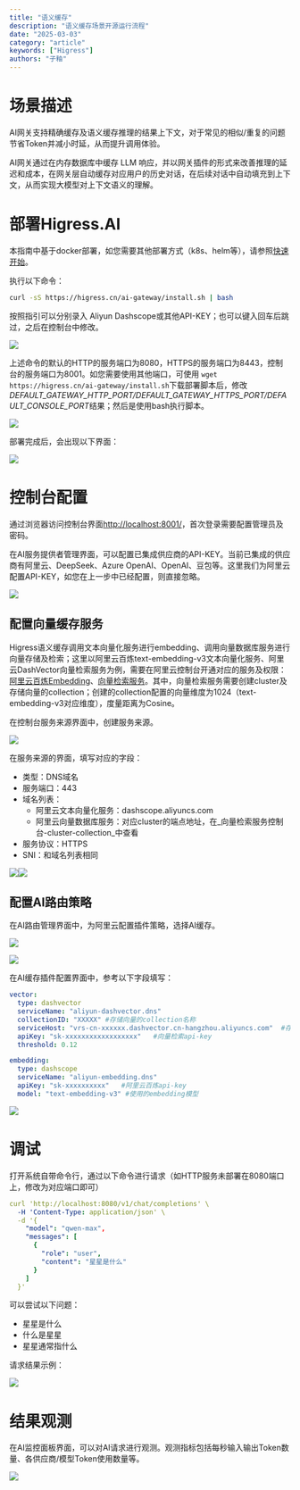 ```yaml
---
title: "语义缓存"
description: "语义缓存场景开源运行流程"
date: "2025-03-03"
category: "article"
keywords: ["Higress"]
authors: "子釉"
---
```

# 场景描述
AI网关支持精确缓存及语义缓存推理的结果上下文，对于常见的相似/重复的问题节省Token并减小时延，从而提升调用体验。

AI网关通过在内存数据库中缓存 LLM 响应，并以网关插件的形式来改善推理的延迟和成本，在网关层自动缓存对应用户的历史对话，在后续对话中自动填充到上下文，从而实现大模型对上下文语义的理解。

# 部署Higress.AI
本指南中基于docker部署，如您需要其他部署方式（k8s、helm等），请参照[快速开始](https://higress.cn/docs/latest/user/quickstart/)。



执行以下命令：

```bash
curl -sS https://higress.cn/ai-gateway/install.sh | bash
```

按照指引可以分别录入 Aliyun Dashscope或其他API-KEY；也可以键入回车后跳过，之后在控制台中修改。

![](https://intranetproxy.alipay.com/skylark/lark/0/2025/png/66357218/1741063971166-0b83c7c9-b093-49f1-b38b-145994623f30.png)


上述命令的默认的HTTP的服务端口为8080，HTTPS的服务端口为8443，控制台的服务端口为8001。如您需要使用其他端口，可使用 `wget https://higress.cn/ai-gateway/install.sh`下载部署脚本后，修改*DEFAULT_GATEWAY_HTTP_PORT/DEFAULT_GATEWAY_HTTPS_PORT/DEFAULT_CONSOLE_PORT*结果；然后是使用bash执行脚本。

![](https://intranetproxy.alipay.com/skylark/lark/0/2025/png/66357218/1741059869116-ab053c2c-0aaf-451b-8cad-21ac9664c28d.png)



部署完成后，会出现以下界面：

![](https://intranetproxy.alipay.com/skylark/lark/0/2025/png/66357218/1741063935811-ddf2eef7-967d-49a8-92e6-f99613b7dbf7.png)



# 控制台配置
通过浏览器访问控制台界面[http://localhost:8001/](http://localhost:8001/)，首次登录需要配置管理员及密码。

在AI服务提供者管理界面，可以配置已集成供应商的API-KEY。当前已集成的供应商有阿里云、DeepSeek、Azure OpenAI、OpenAI、豆包等。这里我们为阿里云配置API-KEY，如您在上一步中已经配置，则直接忽略。

![](https://intranetproxy.alipay.com/skylark/lark/0/2025/png/66357218/1741082187334-4ffee05e-04d9-49c0-b3e9-aa40c1d4ce9c.png)



## 配置向量缓存服务
Higress语义缓存调用文本向量化服务进行embedding、调用向量数据库服务进行向量存储及检索；这里以阿里云百炼text-embedding-v3文本向量化服务、阿里云DashVector向量检索服务为例，需要在阿里云控制台开通对应的服务及权限：[阿里云百炼Embedding](https://help.aliyun.com/zh/model-studio/user-guide/embedding)、[向量检索服务](https://help.aliyun.com/product/2510217.html)。其中，向量检索服务需要创建cluster及存储向量的collection；创建的collection配置的向量维度为1024（text-embedding-v3对应维度），度量距离为Cosine。

在控制台服务来源界面中，创建服务来源。

![](https://intranetproxy.alipay.com/skylark/lark/0/2025/png/66357218/1742385778415-b004e604-a95c-4b4f-b15f-74f9a6336691.png)

在服务来源的界面，填写对应的字段：

+ 类型：DNS域名
+ 服务端口：443
+ 域名列表：
    - 阿里云文本向量化服务：dashscope.aliyuncs.com
    - 阿里云向量数据库服务：对应cluster的端点地址，在_向量检索服务控制台-cluster-collection_中查看
+ 服务协议：HTTPS
+ SNI：和域名列表相同

![](https://intranetproxy.alipay.com/skylark/lark/0/2025/png/66357218/1741158247961-49ea8c56-2e1b-4c0f-87a7-426acfafef47.png)![](https://intranetproxy.alipay.com/skylark/lark/0/2025/png/66357218/1741158647414-5582124c-0353-454b-b3a2-0c4cbebd4ec1.png)



## 配置AI路由策略
在AI路由管理界面中，为阿里云配置插件策略，选择AI缓存。

![](https://intranetproxy.alipay.com/skylark/lark/0/2025/png/66357218/1741082325606-a8bed434-c49d-4daa-aba6-1a0e2bb8b7d8.png)

![](https://intranetproxy.alipay.com/skylark/lark/0/2025/png/66357218/1741159081909-6b3665ca-a0a9-47a4-b2ca-f4aef8538ec7.png)

在AI缓存插件配置界面中，参考以下字段填写：

```yaml
vector:
  type: dashvector
  serviceName: "aliyun-dashvector.dns"
  collectionID: "XXXXX"	#存储向量的collection名称
  serviceHost: "vrs-cn-xxxxxx.dashvector.cn-hangzhou.aliyuncs.com"	#存储cluster的端点地址
  apiKey: "sk-xxxxxxxxxxxxxxxxxx"	#向量检索api-key
  threshold: 0.12

embedding:
  type: dashscope
  serviceName: "aliyun-embedding.dns"
  apiKey: "sk-xxxxxxxxxx"	#阿里云百炼api-key
  model: "text-embedding-v3" #使用的embedding模型

```

![](https://intranetproxy.alipay.com/skylark/lark/0/2025/png/66357218/1741159265275-a695f6d5-f614-4548-98d0-7c8cd649638f.png)



# 调试
打开系统自带命令行，通过以下命令进行请求（如HTTP服务未部署在8080端口上，修改为对应端口即可）

```yaml
curl 'http://localhost:8080/v1/chat/completions' \
  -H 'Content-Type: application/json' \
  -d '{
    "model": "qwen-max",
    "messages": [
      {
        "role": "user",
        "content": "星星是什么"
      }
    ]
  }'

```



可以尝试以下问题：

+ 星星是什么
+ 什么是星星
+ 星星通常指什么

请求结果示例：

![](https://intranetproxy.alipay.com/skylark/lark/0/2025/png/66357218/1741159983902-4f27c181-68d4-4bff-bad1-81fff4514038.png)



# 结果观测
在AI监控面板界面，可以对AI请求进行观测。观测指标包括每秒输入输出Token数量、各供应商/模型Token使用数量等。

![](https://intranetproxy.alipay.com/skylark/lark/0/2025/png/66357218/1741077322520-55959b84-3f15-442c-a7fb-12cc333f1b0f.png)

